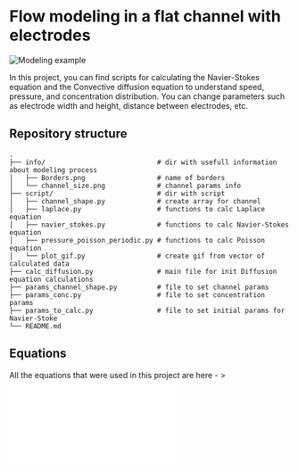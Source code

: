 # Flow modeling in a flat channel with electrodes
![Modeling example](info/Studio_Project(1).gif?raw=true)

In this project, you can find scripts for calculating the Navier-Stokes equation and the Convective diffusion equation to understand speed, pressure, and concentration distribution. You can change parameters such as electrode width and height, distance between electrodes, etc.

## Repository structure
    .                   
    ├── info/                            # dir with usefull information about modeling process
    │   ├── Borders.png                  # name of borders
    │   └── channel_size.png             # channel params info                 
    ├── script/                          # dir with script
    │   ├── channel_shape.py             # create array for channel 
    │   ├── laplace.py                   # functions to calc Laplace equation 
    │   ├── navier_stokes.py             # functions to calc Navier-Stokes equation  
    │   ├── pressure_poisson_periodic.py # functions to calc Poisson equation 
    │   └── plot_gif.py                  # create gif from vector of calculated data 
    ├── calc_diffusion.py                # main file for init Diffusion equation calculations
    ├── params_channel_shape.py          # file to set channel params
    ├── params_conc.py                   # file to set concentration params
    ├── params_to_calc.py                # file to set initial params for Navier-Stoke
    └── README.md


## Equations
All the equations that were used in this project are here - > ![Equations](equations.md)
